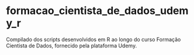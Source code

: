 # formacao_cientista_de_dados_udemy_r
Compilado dos scripts desenvolvidos em R ao longo do curso Formação Cientista de Dados, fornecido pela plataforma Udemy.
